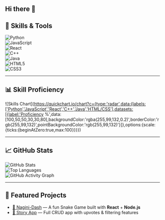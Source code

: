 ## Hi there 👋

<!--
**Akarshana06/Akarshana06** is a ✨ _special_ ✨ repository because its `README.md` (this file) appears on your GitHub profile.

Here are some ideas to get you started:

- 🔭 I’m currently working on ...
- 🌱 I’m currently learning ...
- 👯 I’m looking to collaborate on ...
- 🤔 I’m looking for help with ...
- 💬 Ask me about ...
- 📫 How to reach me: ...
- 😄 Pronouns: ...
- ⚡ Fun fact: ...
-->
 
 
## 🚀 Skills & Tools  

![Python](https://img.shields.io/badge/Python-3776AB?style=for-the-badge&logo=python&logoColor=white)  
![JavaScript](https://img.shields.io/badge/JavaScript-F7DF1E?style=for-the-badge&logo=javascript&logoColor=black)  
![React](https://img.shields.io/badge/React-61DAFB?style=for-the-badge&logo=react&logoColor=black)  
![C++](https://img.shields.io/badge/C++-00599C?style=for-the-badge&logo=c%2b%2b&logoColor=white)  
![Java](https://img.shields.io/badge/Java-007396?style=for-the-badge&logo=java&logoColor=white)  
![HTML5](https://img.shields.io/badge/HTML5-E34F26?style=for-the-badge&logo=html5&logoColor=white)  
![CSS3](https://img.shields.io/badge/CSS3-1572B6?style=for-the-badge&logo=css3&logoColor=white)  

---

## 📊 Skill Proficiency  

![Skills Chart](https://quickchart.io/chart?c={type:'radar',data:{labels:['Python','JavaScript','React','C++','Java','HTML/CSS'],datasets:[{label:'Proficiency %',data:[100,50,50,30,30,80],backgroundColor:'rgba(255,99,132,0.2)',borderColor:'rgb(255,99,132)',pointBackgroundColor:'rgb(255,99,132)'}]},options:{scale:{ticks:{beginAtZero:true,max:100}}}})

---

## 📈 GitHub Stats  

![GitHub Stats](https://github-readme-stats.vercel.app/api?username=Akarshana06&show_icons=true&theme=radical)  
![Top Languages](https://github-readme-stats.vercel.app/api/top-langs/?username=Akarshana06&layout=compact&theme=radical)  
![GitHub Activity Graph](https://github-readme-activity-graph.vercel.app/graph?username=Akarshana06&theme=react-dark)  

---

## 📌 Featured Projects  

- [🐍 Nagini-Dash](https://github.com/Akarshana06/nagini-dash) — A fun Snake Game built with **React** + **Node.js**  
- [📖 Story App](https://github.com/Akarshana06/story-app) — Full CRUD app with upvotes & filtering features  
